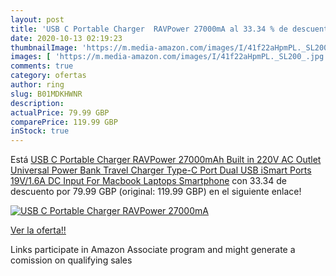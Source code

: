```yaml
---
layout: post
title: 'USB C Portable Charger  RAVPower 27000mA al 33.34 % de descuento'
date: 2020-10-13 02:19:23
thumbnailImage: 'https://m.media-amazon.com/images/I/41f22aHpmPL._SL200_.jpg'
images: [ 'https://m.media-amazon.com/images/I/41f22aHpmPL._SL200_.jpg' ]
comments: true
category: ofertas
author: ring
slug: B01MDKHWNR
description:
actualPrice: 79.99 GBP
comparePrice: 119.99 GBP
inStock: true
---
```


Está [USB C Portable Charger  RAVPower 27000mAh Built in 220V AC Outlet Universal Power Bank Travel Charger  Type-C Port  Dual USB iSmart Ports  19V/1.6A DC Input  For Macbook  Laptops  Smartphone](https://www.amazon.co.uk/dp/B01MDKHWNR/?tag=tolees0a-21) con 33.34 de descuento por 79.99 GBP (original: 119.99 GBP) en el siguiente enlace!

[![USB C Portable Charger  RAVPower 27000mA](https://m.media-amazon.com/images/I/41f22aHpmPL._SL200_.jpg)](https://www.amazon.co.uk/dp/B01MDKHWNR/?tag=tolees0a-21)

[Ver la oferta!!](https://www.amazon.co.uk/dp/B01MDKHWNR/?tag=tolees0a-21)

Links participate in Amazon Associate program and might generate a comission on qualifying sales


